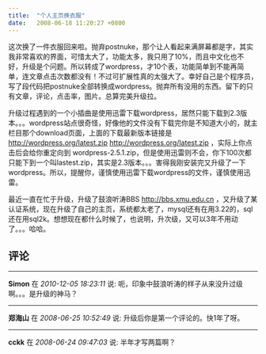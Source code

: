 ```yaml
---
title:  "个人主页换衣服"
date:   2008-06-18 11:20:27 +0800
---
```


这次换了一件衣服回来啦。抛弃postnuke，那个让人看起来满屏幕都是字，其实我非常喜欢的界面，可惜太大了，功能太多，我只用了10%，而且中文化也不好，升级是个问题。所以转成了wordpress，才10个表，功能简单到不能再简单，连文章点击次数都没有！不过可扩展性真的太强大了。幸好自己是个程序员，写了段代码把postnuke全部转换成wordpress。抛弃所有没用的东西。留下的只有文章，评论，点击率，图片。总算完美升级拉。

升级过程遇到的一个小插曲是使用迅雷下载wordpress，居然只能下载到2.3版本。。。wordpress站点很奇怪，好像他的文件没有下载完你是不知道大小的，就主栏目那个download页面，上面的下载最新版本链接是 http://wordpress.org/latest.zip http://wordpress.org/latest.zip  ，实际上你点击后会给你重定向到 wordpress-2.5.1.zip，但是使用迅雷则不会，你下100次都只能下到一个叫lastest.zip，其实是2.3版本。。。害得我刚安装完又升级了一下wordpress。所以，提醒你，谨慎使用迅雷下载wordpress的文件，谨慎使用迅雷。

最近一直在忙于升级，升级了鼓浪听涛BBS http://bbs.xmu.edu.cn ，又升级了某认证系统，现在升级了自己的主页，系统都太老了，mysql还有在用3.22的，sql还在用sql2k。想想现在都什么时候了，也说明，升次级，又可以3年不用动了。。。哈哈。

## 评论

*****
**Simon** 在 *2010-12-05 18:23:11* 说: 呃，印象中鼓浪听涛的样子从来没升过级啊。。。是升级的神马？

*****
**郑海山** 在 *2008-06-25 10:52:49* 说: 升级后你是第一个评论的。快1年了呀。

*****
**cckk** 在 *2008-06-24 09:47:03* 说: 半年才写两篇啊？


